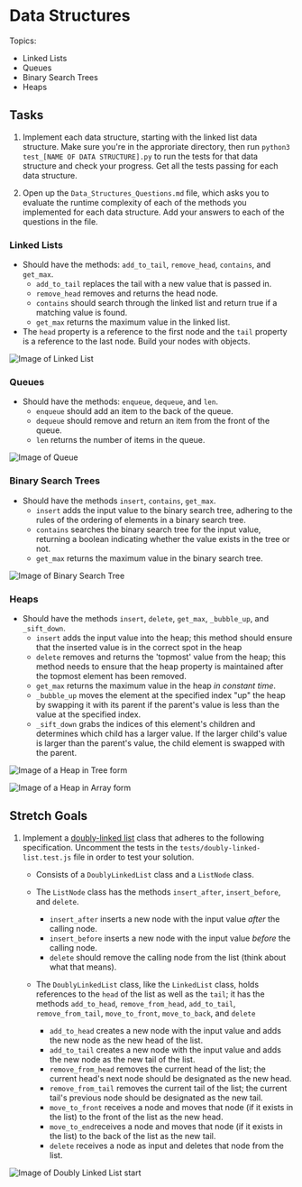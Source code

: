 # Data Structures 

Topics:

 * Linked Lists
 * Queues
 * Binary Search Trees
 * Heaps

## Tasks
1. Implement each data structure, starting with the linked list data structure. Make sure you're in the approriate directory, then run `python3 test_[NAME OF DATA STRUCTURE].py` to run the tests for that data structure and check your progress. Get all the tests passing for each data structure.

2. Open up the `Data_Structures_Questions.md` file, which asks you to evaluate the runtime complexity of each of the methods you implemented for each data structure. Add your answers to each of the questions in the file.

### Linked Lists
 * Should have the methods: `add_to_tail`, `remove_head`, `contains`, and `get_max`.
   * `add_to_tail` replaces the tail with a new value that is passed in.
   * `remove_head` removes and returns the head node.
   * `contains` should search through the linked list and return true if a matching value is found.
   * `get_max` returns the maximum value in the linked list. 
 * The `head` property is a reference to the first node and the `tail` property is a reference to the last node. Build your nodes with objects.
 
![Image of Linked List](https://upload.wikimedia.org/wikipedia/commons/thumb/6/6d/Singly-linked-list.svg/816px-Singly-linked-list.svg.png)

### Queues
 * Should have the methods: `enqueue`, `dequeue`, and `len`.
   * `enqueue` should add an item to the back of the queue.
   * `dequeue` should remove and return an item from the front of the queue.
   * `len` returns the number of items in the queue.
 
![Image of Queue](https://upload.wikimedia.org/wikipedia/commons/thumb/5/52/Data_Queue.svg/600px-Data_Queue.svg.png)

### Binary Search Trees
* Should have the methods `insert`, `contains`, `get_max`.
  * `insert` adds the input value to the binary search tree, adhering to the rules of the ordering of elements in a binary search tree.
  * `contains` searches the binary search tree for the input value, returning a boolean indicating whether the value exists in the tree or not.
  * `get_max` returns the maximum value in the binary search tree.

![Image of Binary Search Tree](https://upload.wikimedia.org/wikipedia/commons/thumb/d/da/Binary_search_tree.svg/300px-Binary_search_tree.svg.png)

### Heaps
* Should have the methods `insert`, `delete`, `get_max`, `_bubble_up`, and `_sift_down`.
  * `insert` adds the input value into the heap; this method should ensure that the inserted value is in the correct spot in the heap
  * `delete` removes and returns the 'topmost' value from the heap; this method needs to ensure that the heap property is maintained after the topmost element has been removed. 
  * `get_max` returns the maximum value in the heap _in constant time_.
  * `_bubble_up` moves the element at the specified index "up" the heap by swapping it with its parent if the parent's value is less than the value at the specified index.
  * `_sift_down` grabs the indices of this element's children and determines which child has a larger value. If the larger child's value is larger than the parent's value, the child element is swapped with the parent.

![Image of a Heap in Tree form](https://upload.wikimedia.org/wikipedia/commons/thumb/3/38/Max-Heap.svg/501px-Max-Heap.svg.png)

![Image of a Heap in Array form](https://upload.wikimedia.org/wikipedia/commons/thumb/d/d2/Heap-as-array.svg/603px-Heap-as-array.svg.png)

## Stretch Goals
1. Implement a [doubly-linked list](https://en.wikipedia.org/wiki/Doubly_linked_list) class that adheres to the following specification. Uncomment the tests in the `tests/doubly-linked-list.test.js` file in order to test your solution.

   * Consists of a `DoublyLinkedList` class and a `ListNode` class.
   * The `ListNode` class has the methods `insert_after`, `insert_before`, and `delete`.
     * `insert_after` inserts a new node with the input value _after_ the calling node.
     * `insert_before` inserts a new node with the input value _before_ the calling node.
     * `delete` should remove the calling node from the list (think about what that means).

   * The `DoublyLinkedList` class, like the `LinkedList` class, holds references to the `head` of the list as well as the `tail`; it has the methods `add_to_head`, `remove_from_head`, `add_to_tail`, `remove_from_tail`, `move_to_front`, `move_to_back`, and `delete`
     * `add_to_head` creates a new node with the input value and adds the new node as the new head of the list.
     * `add_to_tail` creates a new node with the input value and adds the new node as the new tail of the list.
     * `remove_from_head` removes the current head of the list; the current head's next node should be designated as the new head.
     * `remove_from_tail` removes the current tail of the list; the current tail's previous node should be designated as the new tail.
     * `move_to_front` receives a node and moves that node (if it exists in the list) to the front of the list as the new head.
     * `move_to_end`receives a node and moves that node (if it exists in the list) to the back of the list as the new tail.
     * `delete` receives a node as input and deletes that node from the list.

![Image of Doubly Linked List](https://upload.wikimedia.org/wikipedia/commons/thumb/5/5e/Doubly-linked-list.svg/610px-Doubly-linked-list.svg.png)
start